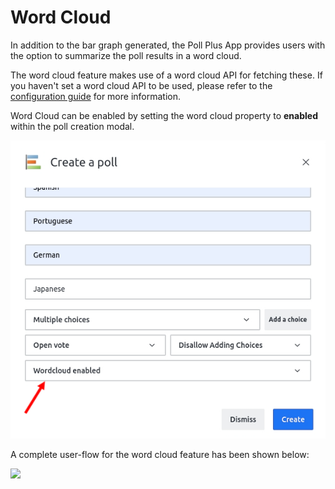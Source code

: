 # Word Cloud

In addition to the bar graph generated, the Poll Plus App provides users with the option to summarize the poll results in a word cloud.

The word cloud feature makes use of a word cloud API for fetching these. If you haven't set a word cloud API to be used, please refer to the [configuration guide](https://github.com/RocketChat/docs/tree/5b094b49dc67c76d97a30a786a914ee16d5772b0/guides/app-guides/poll-plus/poll-plus-app-configuration/settings.md) for more information.

Word Cloud can be enabled by setting the word cloud property to **enabled** within the poll creation modal.

![](../../../../.gitbook/assets/poll_word_cloud.jpg)

A complete user-flow for the word cloud feature has been shown below:

![](../../../../.gitbook/assets/poll_word_cloud.gif)

